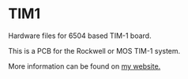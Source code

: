 # TIM1
Hardware files for 6504 based TIM-1 board.

This is a PCB for the Rockwell or MOS TIM-1 system.

More information can be found on <a href="https://swain.nz/micro">my website.</a>